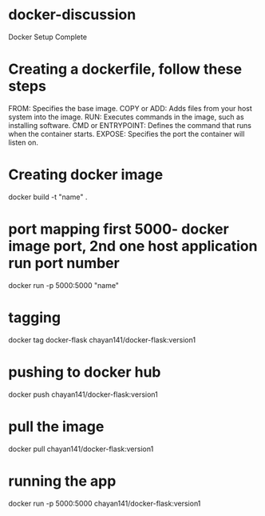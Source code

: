 # docker-discussion
Docker Setup Complete

# Creating a dockerfile, follow these steps
FROM: Specifies the base image.
COPY or ADD: Adds files from your host system into the image.
RUN: Executes commands in the image, such as installing software.
CMD or ENTRYPOINT: Defines the command that runs when the container starts.
EXPOSE: Specifies the port the container will listen on.

# Creating docker image
docker build -t "name" .

# port mapping first 5000- docker image port, 2nd one host application run port number
docker run -p 5000:5000 "name"

# tagging
docker tag docker-flask chayan141/docker-flask:version1

# pushing to docker hub
docker push chayan141/docker-flask:version1

# pull the image
docker pull chayan141/docker-flask:version1

# running the app
docker run -p 5000:5000 chayan141/docker-flask:version1